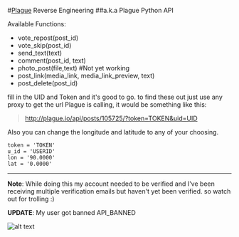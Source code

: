 #[Plague] Reverse Engineering 
##a.k.a Plague Python API


Available Functions:
* vote_repost(post_id)
* vote_skip(post_id)
* send_text(text)
* comment(post_id, text)
* photo_post(file,text) #Not yet working
* post_link(media_link, media_link_preview, text)
* post_delete(post_id)

fill in the UID and Token and it's good to go.
to find these out just use any proxy to get the url Plague is calling, it would be something like this: 
> http://plague.io/api/posts/105725/?token=TOKEN&uid=UID

Also you can change the longitude and latitude to any of your choosing.
```
token = 'TOKEN'
u_id = 'USERID'
lon = '90.0000'
lat = '0.0000'
```
------------
__Note__: While doing this my account needed to be verified and I've been receiving multiple verification emails but haven't yet been verified. so watch out for trolling :)

__UPDATE__: My user got banned API_BANNED

![alt text](https://github.com/shayanb/RE-Plague/raw/master/img/verification_needed.jpg "verification")



[Plague]:http://plague.io/
